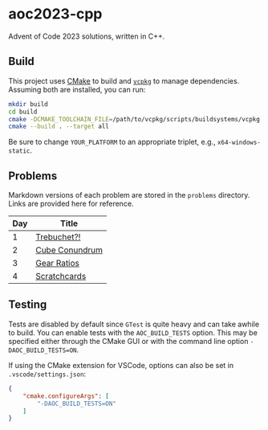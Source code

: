# aoc2023-cpp

Advent of Code 2023 solutions, written in C++.

## Build

This project uses [CMake](https://cmake.org/) to build and [`vcpkg`](https://vcpkg.io/en/) to manage dependencies. Assuming both are installed, you can run:

```sh
mkdir build
cd build
cmake -DCMAKE_TOOLCHAIN_FILE=/path/to/vcpkg/scripts/buildsystems/vcpkg.cmake -DVCPKG_TARGET_TRIPLET=x64-YOUR_PLATFORM-static -B . -S ..
cmake --build . --target all
```

Be sure to change `YOUR_PLATFORM` to an appropriate triplet, e.g., `x64-windows-static`.

## Problems

Markdown versions of each problem are stored in the `problems` directory. Links are provided here for reference.

| Day | Title |
|-----|-------|
| 1 | [Trebuchet?!](problems/day1.md) |
| 2 | [Cube Conundrum](problems/day2.md) |
| 3 | [Gear Ratios](problems/day3.md) |
| 4 | [Scratchcards](problems/day4.md) |

## Testing

Tests are disabled by default since `GTest` is quite heavy and can take awhile to build. You can enable tests with the `AOC_BUILD_TESTS` option. This may be specified either through the CMake GUI or with the command line option `-DAOC_BUILD_TESTS=ON`.

If using the CMake extension for VSCode, options can also be set in `.vscode/settings.json`:

```json
{
    "cmake.configureArgs": [
        "-DAOC_BUILD_TESTS=ON"
    ]
}
```
